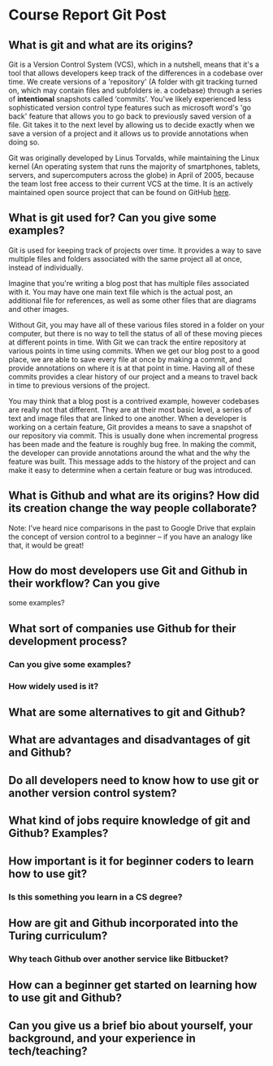 # Course Report Git Post

## What is git and what are its origins?

Git is a Version Control System (VCS), which in a nutshell, means that it's a
tool that allows developers keep track of the differences in a codebase over
time. We create versions of a 'repository' (A folder with git tracking turned
on, which may contain files and subfolders ie. a codebase) through a series of
**intentional** snapshots called ‘commits’. You've likely experienced less
sophisticated version control type features such as microsoft word's 'go back'
feature that allows you to go back to previously saved version of a file. Git
takes it to the next level by allowing us to decide exactly when we save a
version of a project and it allows us to provide annotations when doing so. 

Git was originally developed by Linus Torvalds, while maintaining the Linux
kernel (An operating system that runs the majority of smartphones, tablets,
servers, and supercomputers across the globe) in April of 2005, because the team
lost free access to their current VCS at the time. It is an actively maintained
open source project that can be found on GitHub
[here](https://github.com/git/git).

## What is git used for? Can you give some examples?

Git is used for keeping track of projects over time. It provides a way to save
multiple files and folders associated with the same project all at once, instead
of individually. 

Imagine that you're writing a blog post that has multiple files
associated with it. You may have one main text file which is the actual post, an
additional file for references, as well as some other files that are diagrams
and other images. 

Without Git, you may have all of these various files stored in a folder on your
computer, but there is no way to tell the status of all of these moving pieces
at different points in time. With Git we can track the entire repository at
various points in time using commits. When we get our blog post to a good place,
we are able to save every file at once by making a commit, and provide annotations 
on where it is at that point in time. Having all of these commits provides a
clear history of our project and a means to travel back in time to previous
versions of the project.

You may think that a blog post is a contrived example, however codebases are
really not that different. They are at their most basic level, a series of text
and image files that are linked to one another. When a developer is
working on a certain feature, Git provides a means to save a snapshot of our
repository via commit. This is usually done when incremental progress has been
made and the feature is roughly bug free. In making the commit, the developer
can provide annotations around the what and the why the feature was built. This
message adds to the history of the project and can make it easy to determine
when a certain feature or bug was introduced. 

## What is Github and what are its origins? How did its creation change the way people collaborate?  
Note: I’ve heard nice comparisons in the past to Google
Drive that explain the concept of version control to a beginner – if you have an
analogy like that, it would be great!

## How do most developers use Git and Github in their workflow? Can you give
some examples?

## What sort of companies use Github for their development process?  
### Can you give some examples?  
### How widely used is it?

## What are some alternatives to git and Github?

## What are advantages and disadvantages of git and Github?

## Do all developers need to know how to use git or another version control system?

## What kind of jobs require knowledge of git and Github? Examples? 

## How important is it for beginner coders to learn how to use git?  
### Is this something you learn in a CS degree? 

## How are git and Github incorporated into the Turing curriculum?  
### Why teach Github over another service like Bitbucket?

## How can a beginner get started on learning how to use git and Github?

## Can you give us a brief bio about yourself, your background, and your experience in tech/teaching?

